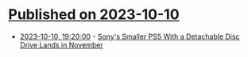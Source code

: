 # [Published on 2023-10-10](index.md)

* [2023-10-10, 19:20:00](https://games.slashdot.org/story/23/10/10/178211/sonys-smaller-ps5-with-a-detachable-disc-drive-lands-in-november?utm_source=rss1.0mainlinkanon&utm_medium=feed) - [Sony's Smaller PS5 With a Detachable Disc Drive Lands in November](https://games.slashdot.org/story/23/10/10/178211/sonys-smaller-ps5-with-a-detachable-disc-drive-lands-in-november?utm_source=rss1.0mainlinkanon&utm_medium=feed)
